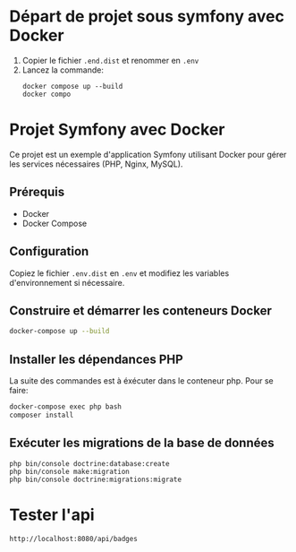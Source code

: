 # Départ de projet sous symfony avec Docker
1. Copier le fichier ``.end.dist`` et renommer en ``.env``
2. Lancez la commande: 
    ````
    docker compose up --build
    docker compo
    ````




# Projet Symfony avec Docker

Ce projet est un exemple d'application Symfony utilisant Docker pour gérer les services nécessaires (PHP, Nginx, MySQL).

## Prérequis

- Docker
- Docker Compose


## Configuration
Copiez le fichier ``.env.dist`` en ``.env`` et modifiez les variables d'environnement si nécessaire.

## Construire et démarrer les conteneurs Docker
````bash
docker-compose up --build
````

## Installer les dépendances PHP
La suite des commandes est à éxécuter dans le conteneur php. Pour se faire:
````bash
docker-compose exec php bash
composer install
````

## Exécuter les migrations de la base de données
````
php bin/console doctrine:database:create
php bin/console make:migration
php bin/console doctrine:migrations:migrate
`````

# Tester l'api
````
http://localhost:8080/api/badges
````


